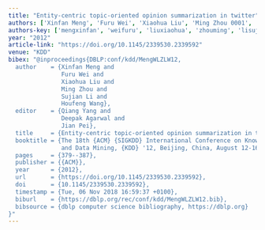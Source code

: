 ```yaml
---
title: "Entity-centric topic-oriented opinion summarization in twitter"
authors: ['Xinfan Meng', 'Furu Wei', 'Xiaohua Liu', 'Ming Zhou 0001', 'Sujian Li', 'Houfeng Wang']
authors-key: ['mengxinfan', 'weifuru', 'liuxiaohua', 'zhouming', 'lisujian', 'wanghoufeng']
year: "2012"
article-link: "https://doi.org/10.1145/2339530.2339592"
venue: "KDD"
bibex: "@inproceedings{DBLP:conf/kdd/MengWLZLW12,
  author    = {Xinfan Meng and
               Furu Wei and
               Xiaohua Liu and
               Ming Zhou and
               Sujian Li and
               Houfeng Wang},
  editor    = {Qiang Yang and
               Deepak Agarwal and
               Jian Pei},
  title     = {Entity-centric topic-oriented opinion summarization in twitter},
  booktitle = {The 18th {ACM} {SIGKDD} International Conference on Knowledge Discovery
               and Data Mining, {KDD} '12, Beijing, China, August 12-16, 2012},
  pages     = {379--387},
  publisher = {{ACM}},
  year      = {2012},
  url       = {https://doi.org/10.1145/2339530.2339592},
  doi       = {10.1145/2339530.2339592},
  timestamp = {Tue, 06 Nov 2018 16:59:37 +0100},
  biburl    = {https://dblp.org/rec/conf/kdd/MengWLZLW12.bib},
  bibsource = {dblp computer science bibliography, https://dblp.org}
}"
---
```

